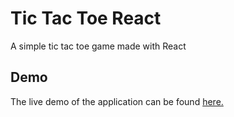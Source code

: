 # Tic Tac Toe React

A simple tic tac toe game made with React

## Demo

The live demo of the application can be found [here.](https://tictactoe-springs-00184.herokuapp.com/)
